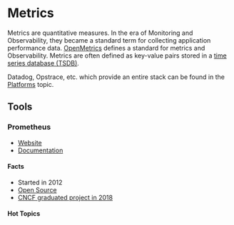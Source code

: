 
# Metrics 

Metrics are quantitative measures. In the era of Monitoring and Observability, they became a standard term for collecting application performance data. [OpenMetrics](../collections-specs#openmetrics) defines a standard for metrics and Observability. Metrics are often defined as key-value pairs stored in a [time series database (TSDB)](https://en.wikipedia.org/wiki/Time_series_database). 

Datadog, Opstrace, etc. which provide an entire stack can be found in the [Platforms](../platforms) topic. 

## Tools

### Prometheus 

- [Website](https://prometheus.io/)
- [Documentation](https://prometheus.io/docs/introduction/overview/)

#### Facts

- Started in 2012
- [Open Source](https://github.com/prometheus)
- [CNCF graduated project in 2018](https://www.cncf.io/announcements/2018/08/09/prometheus-graduates/)

#### Hot Topics 
